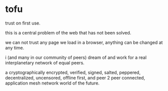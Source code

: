 # tofu

trust on first use.

this is a central problem of the web that has not been solved.

we can not trust any page we load in a browser,
anything can be changed at any time.

i (and many in our community of peers)
dream of and work for a real interplanetary network of equal peers.

a cryptographically encrypted, verified, signed, salted, peppered,
decentralized,
uncensored,
offline first,
and peer 2 peer connected,
application mesh network
world of the future.

<Link class="BottomLink" to="/tosu/" text="tosu"></Link>
